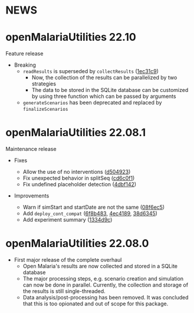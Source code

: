 # **NEWS**


# openMalariaUtilities 22.10

Feature release

* Breaking
  * `readResults` is superseded by `collectResults`
    ([1ec31c9](https://github.com/SwissTPH/r-openMalariaUtilities/commit/1ec31c9260f9cfa1e9bdd3861eb804ee27e9f36a))
    * Now, the collection of the results can be parallelized by two strategies
    * The data to be stored in the SQLite database can be customized by using
      three function which can be passed by arguments
  * `generateScenarios` has been deprecated and replaced by `finalizeScenarios`

# openMalariaUtilities 22.08.1

Maintenance release

* Fixes
  * Allow the use of no interventions ([d504923](https://github.com/SwissTPH/r-openMalariaUtilities/commit/d504923fa047fc56a5047539e523a19abb9d20f1))
  * Fix unexpected behavior in splitSeq ([cd6c0f1](https://github.com/SwissTPH/r-openMalariaUtilities/commit/cd6c0f19c6d9d2b45960f0cecd87695d662fd8e7))
  * Fix undefined placeholder detection ([4dbf142](https://github.com/SwissTPH/r-openMalariaUtilities/commit/4dbf142b121c0f3a1fac989e082cf46673a83cbd))

* Improvements
  * Warn if simStart and startDate are not the same ([08f6ec5](https://github.com/SwissTPH/r-openMalariaUtilities/commit/08f6ec5b149d48cd43b9d02e881b79b0c98e41ae))
  * Add `deploy_cont_compat` ([6f8b483](https://github.com/SwissTPH/r-openMalariaUtilities/commit/6f8b483fc478b380580b082a48fa8eca087c1049),
    [4ec4189](https://github.com/SwissTPH/r-openMalariaUtilities/commit/4ec418936ddbce5c343901b0816036f6e04423ec), [38d6345](https://github.com/SwissTPH/r-openMalariaUtilities/commit/38d634541e55ce0b17d079b50452de4445dd9256))
  * Add experiment summary ([1334d9c](https://github.com/SwissTPH/r-openMalariaUtilities/commit/1334d9ceb2b91cb4ab270b12d6d17b98ce1105c7))

# openMalariaUtilities 22.08.0

* First major release of the complete overhaul
  * Open Malaria's results are now collected and stored in a SQLite database
  * The major processing steps, e.g. scenario creation and simulation can now be
    done in parallel. Currently, the collection and storage of the results is
    still single-threaded.
  * Data analysis/post-processing has been removed. It was concluded that this
    is too opionated and out of scope for this package.
